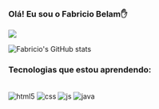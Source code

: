  
 ### Olá! Eu sou o Fabricio Belam✋

 
<a href="[https://www.linkedin.com/in/seu-usuário-linkedln-aqui](https://www.linkedin.com/in/fabricio-belam?utm_source=share&utm_campaign=share_via&utm_content=profile&utm_medium=ios_app)" target="_blank"><img loading="lazy" src="https://img.shields.io/badge/-LinkedIn-%230077B5?style=for-the-badge&logo=linkedin&logoColor=white" target="_blank"></a> 

 ![Fabricio's GitHub stats](https://github-readme-stats.vercel.app/api?username=fbelam&show_icons=true&theme=dracula)

 ### Tecnologias que estou aprendendo:

 <div style="display: inline_block"><br/>
    <img align="center" alt="html5" src="https://img.shields.io/badge/HTML5-E34F26?style=for-the-badge&logo=html5&logoColor=white" />
    <img align="center" alt="css" src="https://img.shields.io/badge/CSS-239120?&style=for-the-badge&logo=css3&logoColor=white" />
    <img align="center" alt="js" src="https://img.shields.io/badge/JavaScript-F7DF1E?style=for-the-badge&logo=javascript&logoColor=black" />
    <img align="center" alt="java" src="https://img.shields.io/badge/Java-ED8B00?style=for-the-badge&logo=openjdk&logoColor=white" />
 </div><br/>
